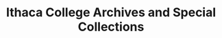 ---
layout: repo
title: "Ithaca College Archives and Special Collections"
id: 20927
permalink: repos/20927/
---